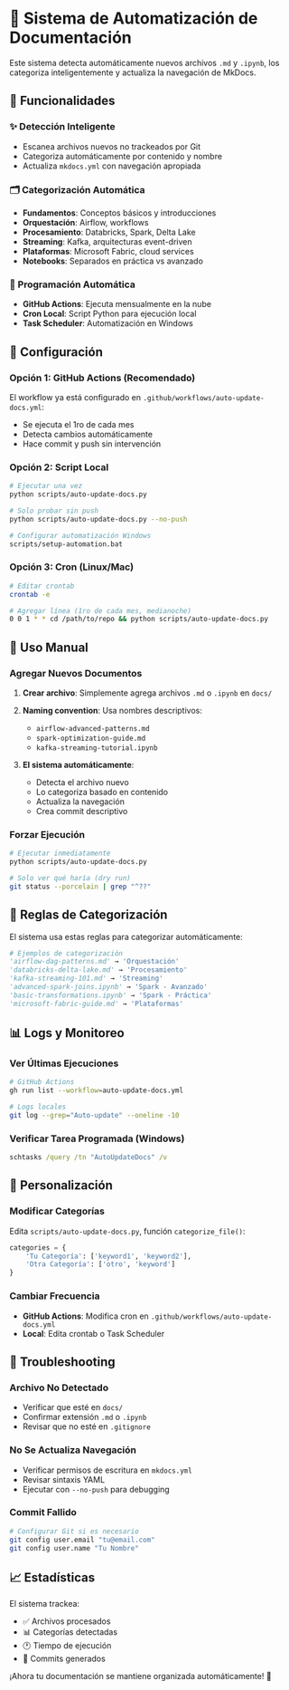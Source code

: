 # 🤖 Sistema de Automatización de Documentación

Este sistema detecta automáticamente nuevos archivos `.md` y `.ipynb`, los categoriza inteligentemente y actualiza la navegación de MkDocs.

## 🚀 Funcionalidades

### ✨ Detección Inteligente
- Escanea archivos nuevos no trackeados por Git
- Categoriza automáticamente por contenido y nombre
- Actualiza `mkdocs.yml` con navegación apropiada

### 🗂️ Categorización Automática
- **Fundamentos**: Conceptos básicos y introducciones
- **Orquestación**: Airflow, workflows
- **Procesamiento**: Databricks, Spark, Delta Lake
- **Streaming**: Kafka, arquitecturas event-driven
- **Plataformas**: Microsoft Fabric, cloud services
- **Notebooks**: Separados en práctica vs avanzado

### 📅 Programación Automática
- **GitHub Actions**: Ejecuta mensualmente en la nube
- **Cron Local**: Script Python para ejecución local
- **Task Scheduler**: Automatización en Windows

## 🔧 Configuración

### Opción 1: GitHub Actions (Recomendado)
El workflow ya está configurado en `.github/workflows/auto-update-docs.yml`:
- Se ejecuta el 1ro de cada mes
- Detecta cambios automáticamente
- Hace commit y push sin intervención

### Opción 2: Script Local

```bash
# Ejecutar una vez
python scripts/auto-update-docs.py

# Solo probar sin push
python scripts/auto-update-docs.py --no-push

# Configurar automatización Windows
scripts/setup-automation.bat
```

### Opción 3: Cron (Linux/Mac)

```bash
# Editar crontab
crontab -e

# Agregar línea (1ro de cada mes, medianoche)
0 0 1 * * cd /path/to/repo && python scripts/auto-update-docs.py
```

## 📝 Uso Manual

### Agregar Nuevos Documentos

1. **Crear archivo**: Simplemente agrega archivos `.md` o `.ipynb` en `docs/`
2. **Naming convention**: Usa nombres descriptivos:
   - `airflow-advanced-patterns.md`
   - `spark-optimization-guide.md`
   - `kafka-streaming-tutorial.ipynb`

3. **El sistema automáticamente**:
   - Detecta el archivo nuevo
   - Lo categoriza basado en contenido
   - Actualiza la navegación
   - Crea commit descriptivo

### Forzar Ejecución

```bash
# Ejecutar inmediatamente
python scripts/auto-update-docs.py

# Solo ver qué haría (dry run)
git status --porcelain | grep "^??"
```

## 🎯 Reglas de Categorización

El sistema usa estas reglas para categorizar automáticamente:

```python
# Ejemplos de categorización
'airflow-dag-patterns.md' → 'Orquestación'
'databricks-delta-lake.md' → 'Procesamiento'
'kafka-streaming-101.md' → 'Streaming'
'advanced-spark-joins.ipynb' → 'Spark - Avanzado'
'basic-transformations.ipynb' → 'Spark - Práctica'
'microsoft-fabric-guide.md' → 'Plataformas'
```

## 📊 Logs y Monitoreo

### Ver Últimas Ejecuciones
```bash
# GitHub Actions
gh run list --workflow=auto-update-docs.yml

# Logs locales
git log --grep="Auto-update" --oneline -10
```

### Verificar Tarea Programada (Windows)
```cmd
schtasks /query /tn "AutoUpdateDocs" /v
```

## 🔧 Personalización

### Modificar Categorías
Edita `scripts/auto-update-docs.py`, función `categorize_file()`:

```python
categories = {
    'Tu Categoría': ['keyword1', 'keyword2'],
    'Otra Categoría': ['otro', 'keyword']
}
```

### Cambiar Frecuencia
- **GitHub Actions**: Modifica cron en `.github/workflows/auto-update-docs.yml`
- **Local**: Edita crontab o Task Scheduler

## 🚨 Troubleshooting

### Archivo No Detectado
- Verificar que esté en `docs/`
- Confirmar extensión `.md` o `.ipynb`
- Revisar que no esté en `.gitignore`

### No Se Actualiza Navegación
- Verificar permisos de escritura en `mkdocs.yml`
- Revisar sintaxis YAML
- Ejecutar con `--no-push` para debugging

### Commit Fallido
```bash
# Configurar Git si es necesario
git config user.email "tu@email.com"
git config user.name "Tu Nombre"
```

## 📈 Estadísticas

El sistema trackea:
- ✅ Archivos procesados
- 📊 Categorías detectadas
- 🕐 Tiempo de ejecución
- 📝 Commits generados

¡Ahora tu documentación se mantiene organizada automáticamente! 🎉